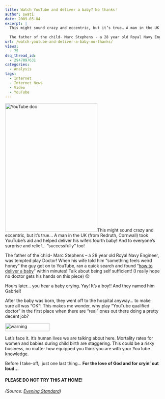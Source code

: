 ```yaml
---
title: Watch YouTube and deliver a baby? No thanks!
author: swati
date: 2009-05-04
excerpt: |
  This might sound crazy and eccentric, but it’s true… A man in the UK (from Redruth, Cornwall) took YouTube’s aid and helped deliver his wife’s fourth baby! And to everyone’s surprise and relief… “successfully” too!
  
  The father of the child- Marc Stephens - a 28 year old Royal Navy Engineer, was tempted play Doctor! When his wife told him “something feels weird honey” the guy got on to YouTube, ran a quick search and found “how to deliver a baby” within minutes! Talk about being self sufficient! (I really hope no doctor gets his hands on this piece)
url: /watch-youtube-and-deliver-a-baby-no-thanks/
views:
  - 75
dsq_thread_id:
  - 2947097631
categories:
  - Analysis
tags:
  - Internet
  - Internet News
  - Video
  - YouTube
---
```

<img class="alignright size-full wp-image-7517" src="http://cdn.devilsworkshop.org/files/2009/05/untitled1.jpg" alt="YouTube doc" width="300" height="417" />This might sound crazy and eccentric, but it’s true… A man in the UK (from Redruth, Cornwall) took YouTube’s aid and helped deliver his wife’s fourth baby! And to everyone’s surprise and relief… “successfully” too!

The father of the child- Marc Stephens &#8211; a 28 year old Royal Navy Engineer, was tempted play Doctor! When his wife told him “something feels weird honey” the guy got on to YouTube, ran a quick search and found “<a href="http://www.youtube.com/results?search_type=&search_query=how+to+deliver+a+baby&aq=0&oq=how+to+deliver+a+" onclick="_gaq.push(['_trackEvent', 'outbound-article', 'http://www.youtube.com/results?search_type=&search_query=how+to+deliver+a+baby&aq=0&oq=how+to+deliver+a+', 'how to deliver a baby']);" >how to deliver a baby</a>” within minutes! Talk about being self sufficient! (I really hope no doctor gets his hands on this piece) 😛

Hours later… you hear a baby crying. Yay! It’s a boy!! And they named him Gabriel!

After the baby was born, they went off to the hospital anyway… to make sure all was “OK”! This makes me wonder, why play “YouTube qualified doctor” in the first place when there are “real” ones out there doing a pretty decent job?

<img class="size-full wp-image-7470 alignnone" src="http://cdn.devilsworkshop.org/files/2009/05/warning.png" alt="warning" width="144" height="26" />

Let’s face it. It&#8217;s human lives we are talking about here. Mortality rates for women and babies during child birth are staggering. This could be a risky business, no matter how equipped you think you are with your YouTube knowledge.

Before I take-off,  just one last thing&#8230; **For the love of God and for cryin&#8217; out loud&#8230;**

#### PLEASE DO NOT TRY THIS AT HOME!

*(Source: <a href="http://www.thisislondon.co.uk/standard/article-23684595-details/YouTube+helped+father+deliver+baby/article.do" onclick="_gaq.push(['_trackEvent', 'outbound-article', 'http://www.thisislondon.co.uk/standard/article-23684595-details/YouTube+helped+father+deliver+baby/article.do', 'Evening Standard']);" target="_self">Evening Standard</a>)*

